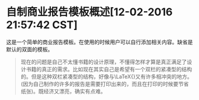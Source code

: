 自制商业报告模板概述[12-02-2016 21:57:42 CST]
======================================================================


这是一个简单的商业报告模板。在使用的时候用户可以自行添加相关内容。缺省是默认的双面的模板。

> 现在的问题是自己不太懂书籍的设计原理，不懂得怎样才算是真正满足了设计书籍的真正的需求。比如现在其实自己是希望有一个双栏的紧凑型的结构的。但是这种双栏紧凑型的结构，好像与\LaTeX{}又有许多相冲突的地方。(因为自己制作的许多的报告是需要打印出来的，而且在打印的时候要节省纸张)。既经济又漂亮，确实有点难。
